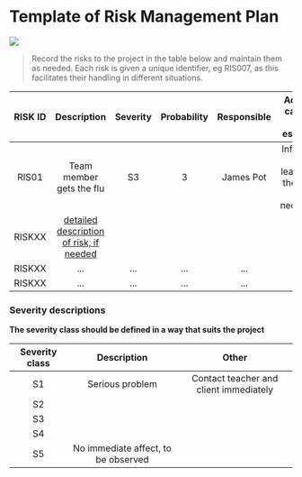 # Template of Risk Management Plan

![](https://openclipart.org/image/400px/svg_to_png/163063/dontlifttoomuch.png)

> Record the risks to the project in the table below and maintain them as needed. Each risk is given a unique identifier, eg RIS007, as this facilitates their handling in different situations.

| RISK ID |	Description | Severity | Probability | Responsible | Action in case the risk escalates | 
|:--:|:--:|:--:|:--:|:--:|:--:|
| RIS01 | Team member gets the flu |  S3 | 3 |  James Pot | Inform the team leader and the client, if necessary. |
| RISKXX | [detailed description of risk, if needed]() | | | |
| RISKXX | ... |... |... |... |...|
| RISKXX |... |... |... |... |...|

### Severity descriptions

**The severity class should be defined in a way that suits the project**

| Severity class | Description | Other |
|:----:|:----:|:----:|
| S1 | Serious problem | Contact teacher and client immediately  | 
| S2 | | | 
| S3 | | | 
| S4 | | | 
| S5 | No immediate affect, to be observed   |  | 


